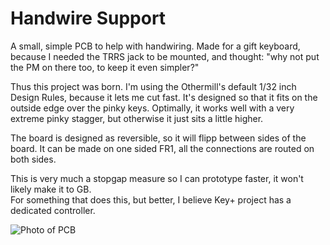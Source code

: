 # Handwire Support

A small, simple PCB to help with handwiring. 
Made for a gift keyboard, because I needed the TRRS jack to be mounted, and thought:
"why not put the PM on there too, to keep it even simpler?"

Thus this project was born. 
I'm using the Othermill's default 1/32 inch Design Rules, because it lets me cut fast. 
It's designed so that it fits on the outside edge over the pinky keys.
Optimally, it works well with a very extreme pinky stagger, but otherwise it just sits a little higher.

The board is designed as reversible, so it will flipp between sides of the board.
It can be made on one sided FR1, all the connections are routed on both sides.

This is very much a stopgap measure so I can prototype faster, it won't likely make it to GB.  
For something that does this, but better, I believe Key+ project has a dedicated controller.

![Photo of PCB](https://i.imgur.com/eZ4rjfO.png)
